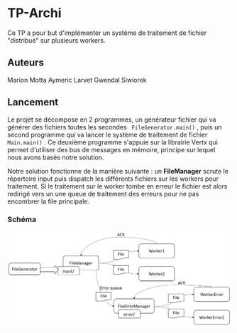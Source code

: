 # TP-Archi
Ce TP a pour but d'implémenter un système de traitement de fichier "distribué" sur plusieurs workers.



## Auteurs
Marion Motta
Aymeric Larvet
Gwendal Siwiorek




## Lancement

Le projet se décompose en 2 programmes, un générateur fichier qui va générer des fichiers toutes les secondes `` FileGenerator.main()`` , puis un second programme qui va lancer le système de traitement de fichier `` Main.main()`` . Ce deuxième programme s'appuie sur la librairie Vertx qui permet d'utiliser des bus de messages en mémoire, principe  sur lequel nous avons basés notre solution.

Notre solution fonctionne de la manière suivante : un **FileManager** scrute le répertoire input puis dispatch les différents fichiers sur les workers pour traitement. Si le traitement sur le worker tombe en erreur le fichier est alors redirigé vers un une queue de traitement des erreurs pour ne pas encombrer la file principale.



### Schéma

![image-20210119234220380](res/image-20210119234220380.png)

